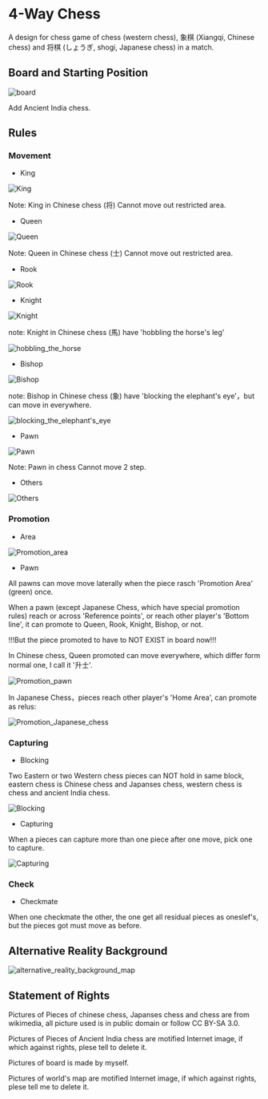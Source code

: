 # 4-Way Chess

A design for chess game of chess (western chess), 象棋 (Xiangqi, Chinese chess) and 将棋 (しょうぎ, shogi, Japanese chess) in a match.

## Board and Starting Position

![board](https://raw.githubusercontent.com/Mustela-sibirica/4-Way-Chess/master/pic/board.jpg)

Add Ancient India chess.

## Rules

### Movement

- King

![King](https://raw.githubusercontent.com/Mustela-sibirica/4-Way-Chess/master/pic/King.png)

Note: King in Chinese chess (将) Cannot move out restricted area.

- Queen

![Queen](https://raw.githubusercontent.com/Mustela-sibirica/4-Way-Chess/master/pic/Queen.png)

Note: Queen in Chinese chess (士) Cannot move out restricted area.

- Rook

![Rook](https://raw.githubusercontent.com/Mustela-sibirica/4-Way-Chess/master/pic/Rook.png)

- Knight

![Knight](https://raw.githubusercontent.com/Mustela-sibirica/4-Way-Chess/master/pic/Knight.png)

note: Knight in Chinese chess (馬) have 'hobbling the horse's leg'

![hobbling_the_horse](https://raw.githubusercontent.com/Mustela-sibirica/4-Way-Chess/master/pic/hobbling_the_horse's_leg.png)

- Bishop

![Bishop](https://raw.githubusercontent.com/Mustela-sibirica/4-Way-Chess/master/pic/Bishop.png)

note: Bishop in Chinese chess (象) have 'blocking the elephant's eye'，but can move in everywhere.

![blocking_the_elephant's_eye](https://raw.githubusercontent.com/Mustela-sibirica/4-Way-Chess/master/pic/blocking_the_elephant's_eye.png)

- Pawn

![Pawn](https://raw.githubusercontent.com/Mustela-sibirica/4-Way-Chess/master/pic/Pawn.png)

Note: Pawn in chess Cannot move 2 step.

- Others

![Others](https://raw.githubusercontent.com/Mustela-sibirica/4-Way-Chess/master/pic/Others.png)

### Promotion

- Area

![Promotion_area](https://raw.githubusercontent.com/Mustela-sibirica/4-Way-Chess/master/pic/Promotion_area.png)

- Pawn

All pawns can move move laterally when the piece rasch 'Promotion Area' (green) once.

When a pawn (except Japanese Chess, which have special promotion rules) reach or across 'Reference points', or reach other player's 'Bottom line', it can promote to Queen, Rook, Knight, Bishop, or not.

!!!But the piece promoted to have to NOT EXIST in board now!!!

In Chinese chess, Queen promoted can move everywhere, which differ form normal one, I call it '升士'.

![Promotion_pawn](https://raw.githubusercontent.com/Mustela-sibirica/4-Way-Chess/master/pic/Promotion_pawn.png)

In Japanese Chess，pieces reach other player's 'Home Area', can promote as relus:

![Promotion_Japanese_chess](https://raw.githubusercontent.com/Mustela-sibirica/4-Way-Chess/master/pic/Promotion_Japanese_chess.png)

### Capturing

- Blocking

Two Eastern or two Western chess pieces can NOT hold in same block, eastern chess is Chinese chess and Japanses chess, western chess is chess and ancient India chess.

![Blocking](https://raw.githubusercontent.com/Mustela-sibirica/4-Way-Chess/master/pic/Blocking.png)

- Capturing

When a pieces can capture more than one piece after one move, pick one to capture.

![Capturing](https://raw.githubusercontent.com/Mustela-sibirica/4-Way-Chess/master/pic/Capturing.png)

### Check

- Checkmate

When one checkmate the other, the one get all residual pieces as oneslef's, but the pieces got must move as before.

## Alternative Reality Background

![alternative_reality_background_map](https://raw.githubusercontent.com/Mustela-sibirica/4-Way-Chess/master/pic/alternative_reality_background.png)


## Statement of Rights

Pictures of Pieces of chinese chess, Japanses chess and chess are from wikimedia, all picture used is in public domain or follow CC BY-SA 3.0.

Pictures of Pieces of Ancient India chess are motified Internet image, if which against rights, plese tell to delete it.

Pictures of board is made by myself.

Pictures of world's map are motified Internet image, if which against rights, plese tell me to delete it.
